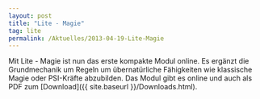 ```yaml
---
layout: post
title: "Lite - Magie"
tag: lite
permalink: /Aktuelles/2013-04-19-Lite-Magie
---
```



Mit Lite - Magie ist nun das erste kompakte Modul online. Es ergänzt die Grundmechanik um Regeln um übernatürliche Fähigkeiten wie klassische Magie oder PSI-Kräfte abzubilden. Das Modul gibt es online und auch als PDF zum [Download]({{ site.baseurl }}/Downloads.html).


